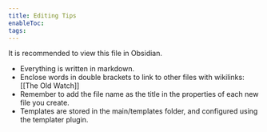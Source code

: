```yaml
---
title: Editing Tips
enableToc: 
tags:
---
```

It is recommended to view this file in Obsidian.

- Everything is written in markdown.
- Enclose words in double brackets to link to other files with wikilinks: [[The Old Watch]]
- Remember to add the file name as the title in the properties of each new file you create.
- Templates are stored in the main/templates folder, and configured using the templater plugin.